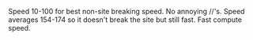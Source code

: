 Speed 10-100 for best non-site breaking speed.
No annoying //'s.
Speed averages 154-174 so it doesn't break the site but still fast.
Fast compute speed.
